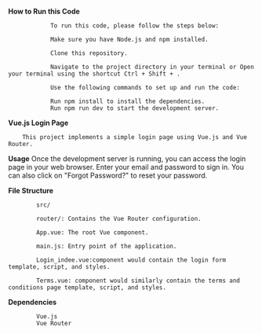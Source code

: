 **How to Run this Code**



                To run this code, please follow the steps below:
                
                Make sure you have Node.js and npm installed.
                
                Clone this repository.
                
                Navigate to the project directory in your terminal or Open your terminal using the shortcut Ctrl + Shift + .
                
                Use the following commands to set up and run the code:
                
                Run npm install to install the dependencies.
                Run npm run dev to start the development server.




**Vue.js Login Page**


        This project implements a simple login page using Vue.js and Vue Router.





**Usage**
            Once the development server is running, you can access the login page in your web browser. Enter your email and password to sign in. You can also click on "Forgot Password?" to reset your password.

**File Structure**


            src/
            
            router/: Contains the Vue Router configuration.
            
            App.vue: The root Vue component.
            
            main.js: Entry point of the application.
            
            Login_indee.vue:component would contain the login form template, script, and styles.
            
            Terms.vue: component would similarly contain the terms and conditions page template, script, and styles.





**Dependencies**

            Vue.js
            Vue Router
